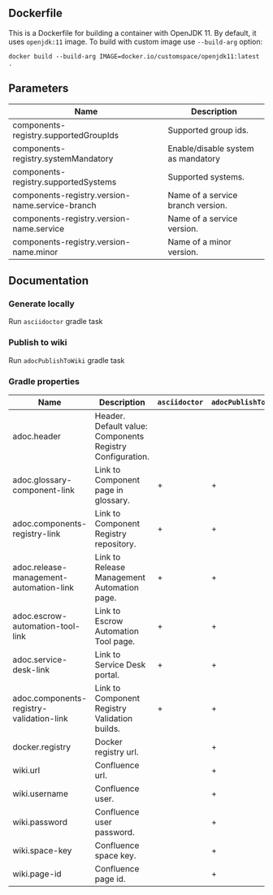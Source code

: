## Dockerfile

This is a Dockerfile for building a container with OpenJDK 11.
By default, it uses `openjdk:11` image.
To build with custom image use `--build-arg` option:

``
docker build --build-arg IMAGE=docker.io/customspace/openjdk11:latest .
``

## Parameters

| Name                                            | Description                        |
|-------------------------------------------------|------------------------------------|
| components-registry.supportedGroupIds           | Supported group ids.               |
| components-registry.systemMandatory             | Enable/disable system as mandatory |
| components-registry.supportedSystems            | Supported systems.                 |
| components-registry.version-name.service-branch | Name of a service branch version.  |
| components-registry.version-name.service        | Name of a service version.         |
| components-registry.version-name.minor          | Name of a minor version.           |

## Documentation

### Generate locally

Run `asciidoctor` gradle task

### Publish to wiki

Run `adocPublishToWiki` gradle task

### Gradle properties

| Name                                     | Description                                               | `asciidoctor` | `adocPublishToWiki` |
|------------------------------------------|-----------------------------------------------------------|---------------|---------------------|
| adoc.header                              | Header. Default value: Components Registry Configuration. |               |                     |
| adoc.glossary-component-link             | Link to Component page in glossary.                       | +             | +                   |
| adoc.components-registry-link            | Link to Component Registry repository.                    | +             | +                   |
| adoc.release-management-automation-link  | Link to Release Management Automation page.               | +             | +                   |
| adoc.escrow-automation-tool-link         | Link to Escrow Automation Tool page.                      | +             | +                   |
| adoc.service-desk-link                   | Link to Service Desk portal.                              | +             | +                   |
| adoc.components-registry-validation-link | Link to Component Registry Validation builds.             | +             | +                   |
| docker.registry                          | Docker registry url.                                      |               | +                   |
| wiki.url                                 | Confluence url.                                           |               | +                   |
| wiki.username                            | Confluence user.                                          |               | +                   |
| wiki.password                            | Confluence user password.                                 |               | +                   |
| wiki.space-key                           | Confluence space key.                                     |               | +                   |
| wiki.page-id                             | Confluence page id.                                       |               | +                   |


